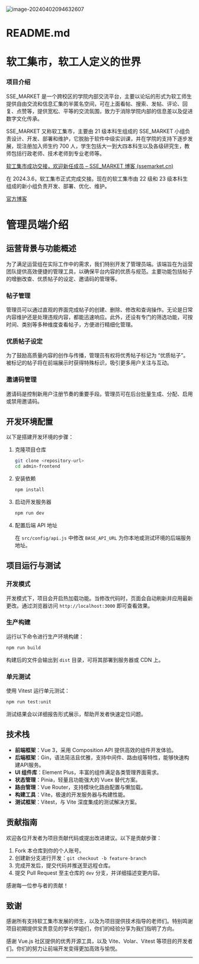 ![image-20240402094632607](https://sse-market-source-1320172928.cos.ap-guangzhou.myqcloud.com/blog/image-20240402094632607.png)

# README.md

# 软工集市，软工人定义的世界

### 项目介绍

SSE_MARKET 是一个跨校区的学院内部交流平台，主要以论坛的形式为软工师生提供自由交流和信息汇集的半匿名空间，可在上面看帖、搜索、发帖、评论、回复、点赞等，提供宽松、平等的交流氛围，致力于消除学院内部的信息差以及促进数字文化传承。

SSE_MARKET 又称软工集市，主要由 21 级本科生组成的 SSE_MARKET 小组负责设计、开发、部署和维护，它脱胎于软件中级实训课，并在学院的支持下逐步发展，现注册加入师生约 700 人，学生包括大一到大四本科生以及各级研究生，教师包括行政老师、技术老师到专业老师等。

[软工集市成功交接，欢迎新任成员 – SSE_MARKET 博客 (ssemarket.cn)](https://ssemarket.cn/2024/04/02/%E8%BD%AF%E5%B7%A5%E9%9B%86%E5%B8%82%E6%88%90%E5%8A%9F%E4%BA%A4%E6%8E%A5%EF%BC%8C%E6%AC%A2%E8%BF%8E%E6%96%B0%E4%BB%BB%E6%88%90%E5%91%98/)

在 2024.3.6，软工集市正式完成交接。现在的软工集市由 22 级和 23 级本科生组成的新小组负责开发、部署、优化、维护。

[官方博客](https://ssemarket.cn)

# 管理员端介绍

## 运营背景与功能概述

为了满足运营组在实际工作中的需求，我们特别开发了管理员端。该端旨在为运营团队提供高效便捷的管理工具，以确保平台内容的优质与规范。主要功能包括帖子的增删改查、优质帖子的设定、邀请码的管理等。

### 帖子管理

管理员可以通过直观的界面完成帖子的创建、删除、修改和查询操作。无论是日常内容维护还是处理违规内容，都能迅速响应。此外，还设有专门的筛选功能，可按时间、类别等多种维度查看帖子，方便进行精细化管理。

### 优质帖子设定

为了鼓励高质量内容的创作与传播，管理员有权将优秀帖子标记为 “优质帖子”。被标记的帖子将在前端展示时获得特殊标识，吸引更多用户关注与互动。

### 邀请码管理

邀请码是控制新用户注册节奏的重要手段。管理员可在后台批量生成、分配、启用或禁用邀请码。

## 开发环境配置

以下是搭建开发环境的步骤：

1. 克隆项目仓库

   ```bash
   git clone <repository-url>
   cd admin-frontend
   ```

2. 安装依赖

   ```bash
   npm install
   ```

3. 启动开发服务器

   ```bash
   npm run dev
   ```

4. 配置后端 API 地址

   在 `src/config/api.js` 中修改 `BASE_API_URL` 为你本地或测试环境的后端服务地址。

## 项目运行与测试

### 开发模式

开发模式下，项目会开启热加载功能。当修改代码时，页面会自动刷新并应用最新更改。通过浏览器访问 `http://localhost:3000` 即可查看效果。

### 生产构建

运行以下命令进行生产环境构建：

```bash
npm run build
```

构建后的文件会输出到 `dist` 目录，可将其部署到服务器或 CDN 上。

### 单元测试

使用 Vitest 运行单元测试：

```bash
npm run test:unit
```

测试结果会以详细报告形式展示，帮助开发者快速定位问题。

## 技术栈

- **前端框架**：Vue 3，采用 Composition API 提供高效的组件开发体验。
- **后端框架**：Gin，语法简洁且优雅，支持中间件、路由组等特性，能够快速构建API服务。
- **UI 组件库**：Element Plus，丰富的组件满足各类管理界面需求。
- **状态管理**：Pinia，轻量且功能强大的 Vuex 替代方案。
- **路由管理**：Vue Router，支持模块化路由配置与懒加载。
- **构建工具**：Vite，极速的开发服务器与构建性能。
- **测试框架**：Vitest，与 Vite 深度集成的测试解决方案。

## 贡献指南

欢迎各位开发者为项目贡献代码或提出改进建议。以下是贡献步骤：

1. Fork 本仓库到你的个人账号。
2. 创建新分支进行开发：`git checkout -b feature-branch`
3. 完成开发后，提交代码并推送至远程仓库。
4. 提交 Pull Request 至主仓库的 `dev` 分支，并详细描述变更内容。

感谢每一位参与者的贡献！

## 致谢

感谢所有支持软工集市发展的师生，以及为项目提供技术指导的老师们。特别鸣谢项目初期提供宝贵意见的学长学姐们，你们的经验分享为我们指明了方向。

感谢 Vue.js 社区提供的优秀开源工具，以及 Vite、Volar、Vitest 等项目的开发者们。你们的努力让前端开发变得更加高效与愉悦。

---

